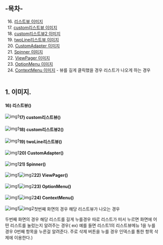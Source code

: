 ## -목차-
&nbsp;&nbsp;16.  [리스트뷰 이미지](https://github.com/diqksrk/android-kotlin-practice#16-리스트뷰)<br>
&nbsp;&nbsp;17.  [custom리스트뷰 이미지](https://github.com/diqksrk/android-kotlin-practice#17-custom리스트뷰)<br>
&nbsp;&nbsp;18.  [custom리스트뷰2 이미지](https://github.com/diqksrk/android-kotlin-practice#18-custom리스트뷰2)<br>
&nbsp;&nbsp;19.  [twoLine리스트뷰 이미지](https://github.com/diqksrk/android-kotlin-practice#19-twoLine리스트뷰)<br>
&nbsp;&nbsp;20.  [CustomAdapter 이미지](https://github.com/diqksrk/android-kotlin-practice#20-CustomAdapter)<br>
&nbsp;&nbsp;21.  [Spinner 이미지](https://github.com/diqksrk/android-kotlin-practice#21-Spinner)<br>
&nbsp;&nbsp;22.  [ViewPager 이미지](https://github.com/diqksrk/android-kotlin-practice#22-ViewPager)<br>
&nbsp;&nbsp;23.  [OptionMenu 이미지](https://github.com/diqksrk/android-kotlin-practice#23-OptionMenu)<br>
&nbsp;&nbsp;24.  [ContextMenu 이미지](https://github.com/diqksrk/android-kotlin-practice#24-ContextMenu) - 뷰를 길게 클릭했을 경우 리스트가 나오게 하는 경우<br>
<br>
## 1. 이미지.

#### 16) 리스트뷰()

<p align="center">
<img src="img/img_16listView.JPG" style="float:left;" alt="img1">
<p/>

#### 17) custom리스트뷰()

<p align="center">
<img src="img/img_17customListView.JPG" style="float:left;" alt="img1">
<p/>

#### 18) custom리스트뷰2()

<p align="center">
<img src="img/img_18customListView2.JPG" style="float:left;" alt="img1">
<p/>

#### 19) twoLine리스트뷰()

<p align="center">
<img src="img/img_19twoLineListView.JPG" style="float:left;" alt="img1">
<p/>

#### 20) CustomAdapter()

<p align="center">
<img src="img/img_20customAdapter.JPG" style="float:left;" alt="img1">
<p/>

#### 21) Spinner()

<p align="center">
  <img src="img/img_21spinner.JPG" style="float:left;" alt="img1">
  <img src="img/img_21spinner_2.JPG" style="float:left;" alt="img2">
<p/>

#### 22) ViewPager()

<p align="center">
<img src="img/img_22viewPager1.JPG" style="float:left;" alt="img1">
  <img src="img/img_22viewPager2.JPG" style="float:left;" alt="img2">
<p/>

#### 23) OptionMenu()

<p align="center">
<img src="img/img_23optionMenu1.JPG" style="float:left;" alt="img1">
  <img src="img/img_23optionMenu2.JPG" style="float:left;" alt="img2">
<p/>

#### 24) ContextMenu()

<p align="center">
<img src="img/img_24contextMenu1.JPG" style="float:left;" alt="img1">
  <img src="img/img_24contextMenu2.JPG" style="float:left;" alt="img2">
<p/>
<p>첫번째 화면의 경우 해당 리스트뷰가 나오는 경우</p>
<p>두번째 화면의 경우 해당 리스트를 길게 누를경우 따로 리스트가 떠서 누르면 화면에 어떤 리스트를 눌렀는지 알려주는 경우( ex) 예를 들면 리스트1의 리스트뷰메뉴 1을 누를경우 0번째 항목을 누른걸 알려준다. 주로 삭제 버튼을 누를 경우 인덱스를 통한 항목 삭제에 이용한다.)</p>
